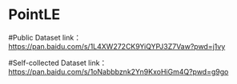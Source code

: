 # PointLE

#Public Dataset
link：https://pan.baidu.com/s/1L4XW272CK9YiQYPJ3Z7Vaw?pwd=j1vy

#Self-collected Dataset
link：https://pan.baidu.com/s/1oNabbbznk2Yn9KxoHiGm4Q?pwd=g9go

